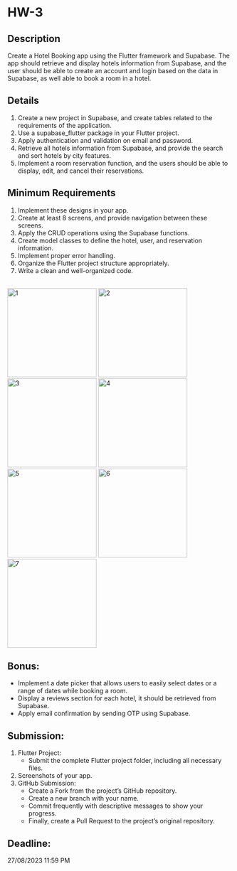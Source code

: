 # HW-3

## Description

Create a Hotel Booking app using the Flutter framework and Supabase. The app should retrieve and display hotels information from Supabase, and the user should be able to create an account and login based on the data in Supabase, as well able to book a room in a hotel.

## Details
1. Create a new project in Supabase, and create tables related to the requirements of the application.
2. Use a supabase_flutter package in your Flutter project.
3. Apply authentication and validation on email and password.
4. Retrieve all hotels information from Supabase, and provide the search and sort hotels by city features.
5. Implement a room reservation function, and the users should be able to display, edit, and cancel their reservations.


## Minimum Requirements
1. Implement these designs in your app.
2. Create at least 8 screens, and provide navigation between these screens.
3. Apply the CRUD operations using the Supabase functions.
4. Create model classes to define the hotel, user, and reservation information.
5. Implement proper error handling.
6. Organize the Flutter project structure appropriately.
7. Write a clean and well-organized code.

<br>

<img width="200" alt="1" src="https://github.com/Flutter-GG/HW-3/assets/132256369/fcee72be-0f40-46ef-a1a7-9d9037a8dfa7">
<img width="200" alt="2" src="https://github.com/Flutter-GG/HW-3/assets/132256369/ac6a1ce8-3ace-4515-9730-f60539bb712a">
<img width="200" alt="3" src="https://github.com/Flutter-GG/HW-3/assets/132256369/05317489-9e92-4781-873c-0ef4e1e9cd49">
<img width="200" alt="4" src="https://github.com/Flutter-GG/HW-3/assets/132256369/cb7bee60-1be9-4c9b-bd3a-c313a7fa56bd">
<img width="200" alt="5" src="https://github.com/Flutter-GG/HW-3/assets/132256369/624136d7-1982-4c68-a1ce-c0354943fa2a">
<img width="200" alt="6" src="https://github.com/Flutter-GG/HW-3/assets/132256369/8bbb8070-b17c-4b8a-8071-3c85c1d5a425">
<img width="200" alt="7" src="https://github.com/Flutter-GG/HW-3/assets/132256369/86bd1981-cd0e-474f-8a18-c26ea33b2af6">



## Bonus:
  - Implement a date picker that allows users to easily select dates or a range of dates while booking a room.
  - Display a reviews section for each hotel, it should be retrieved from Supabase.
  - Apply email confirmation by sending OTP using Supabase.


## Submission:
1. Flutter Project:
   - Submit the complete Flutter project folder, including all necessary files.
2. Screenshots of your app.
3. GitHub Submission:
   - Create a Fork from the project’s GitHub repository.
   - Create a new branch with your name.
   - Commit frequently with descriptive messages to show your progress.
   - Finally, create a Pull Request to the project’s original repository.


## Deadline: 
27/08/2023  11:59 PM
